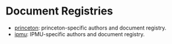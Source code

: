 # Document Registries

* [princeton](princeton/): princeton-specific authors and document registry.
* [ipmu](ipmu/): IPMU-specific authors and document registry.
